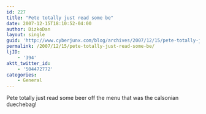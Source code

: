 ```yaml
---
id: 227
title: "Pete totally just read some be"
date: 2007-12-15T18:10:52-04:00
author: DizkoDan
layout: single
guid: 'http://www.cyberjunx.com/blog/archives/2007/12/15/pete-totally-just-read-some-be/'
permalink: /2007/12/15/pete-totally-just-read-some-be/
ljID:
    - '394'
aktt_twitter_id:
    - '504472772'
categories:
    - General
---
```


Pete totally just read some beer off the menu that was the calsonian duechebag!